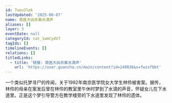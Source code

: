 ```yaml
---
id: 7ueu3lek
lastUpdated: '2025-06-07'
name: 南医大凶杀案水滴声
aliases: []
layer: 3
eventDate: null
categoryId: cat_1wmCydV7
tagIds: []
timelineEvents: []
relations: []
titledLinks:
  - title: '链接: 南医大凶杀案水滴声'
    url: 'https://user.guancha.cn/main/content?id=249836&s=fwzxfbbt'
---
```

一个类似托梦寻尸的传闻，关于1992年南京医学院女大学生林伶被害案。据传，林伶的母亲在案发后曾在林伶的教室里午休时梦到了水滴的声音，怀疑女儿在下水道里。正是这个梦引导警方在教学楼旁的下水道里发现了林伶的遗体。
